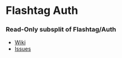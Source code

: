 # Flashtag Auth

### Read-Only subsplit of Flashtag/Auth

- [Wiki](https://github.com/flashtag/development/wiki)
- [Issues](https://github.com/flashtag/development/issues)
